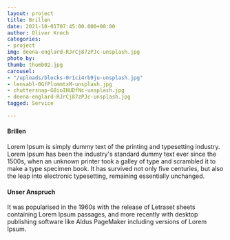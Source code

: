 ```yaml
---
layout: project
title: Brillen
date: 2021-10-01T07:45:00.000+00:00
author: Oliver Krech
categories:
- project
img: deena-englard-RJrCj87zPJc-unsplash.jpg
photo by: 
thumb: thumb02.jpg
carousel:
- "/uploads/blocks-0r1ci4rb9ju-unsplash.jpg"
- lensabl-0GfPlommtxM-unsplash.jpg
- chuttersnap-G8ioIHUDfNc-unsplash.jpg
- deena-englard-RJrCj87zPJc-unsplash.jpg
tagged: Service

---
```

#### Brillen

Lorem Ipsum is simply dummy text of the printing and typesetting industry. Lorem Ipsum has been the industry's standard dummy text ever since the 1500s, when an unknown printer took a galley of type and scrambled it to make a type specimen book. It has survived not only five centuries, but also the leap into electronic typesetting, remaining essentially unchanged.

#### Unser Anspruch

It was popularised in the 1960s with the release of Letraset sheets containing Lorem Ipsum passages, and more recently with desktop publishing software like Aldus PageMaker including versions of Lorem Ipsum.